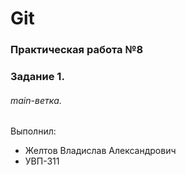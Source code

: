 # Git
### Практическая работа №8
### Задание 1.
###### main-ветка.

Выполнил:
* Желтов Владислав Александрович
* УВП-311
